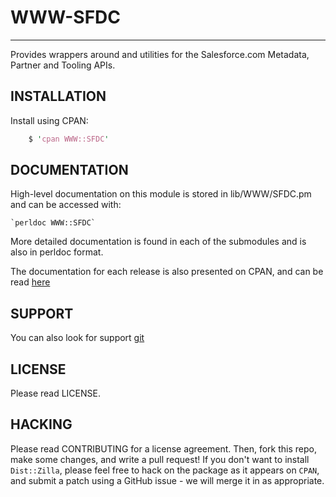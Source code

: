 # WWW-SFDC
---
Provides wrappers around and utilities for the Salesforce.com Metadata,
Partner and Tooling APIs.

## INSTALLATION

Install using CPAN:
```perl
    $ 'cpan WWW::SFDC'
```

## DOCUMENTATION

High-level documentation on this module is stored in lib/WWW/SFDC.pm and can
be accessed with:

    `perldoc WWW::SFDC`

More detailed documentation is found in each of the submodules and is also in
perldoc format.

The documentation for each release is also presented on CPAN, and can be read [here](http://search.cpan.org/~abrett/WWW-SFDC/lib/WWW/SFDC.pm)

## SUPPORT

You can also look for support [git](https://github.com/sophos/WWW-SFDC)

## LICENSE

Please read LICENSE.

## HACKING

Please read CONTRIBUTING for a license agreement. Then, fork this repo, make some changes, and write a pull request! If you don't want to install `Dist::Zilla`, please feel free to hack on the package as it appears on `CPAN`,
and submit a patch using a GitHub issue - we will merge it in as appropriate.
